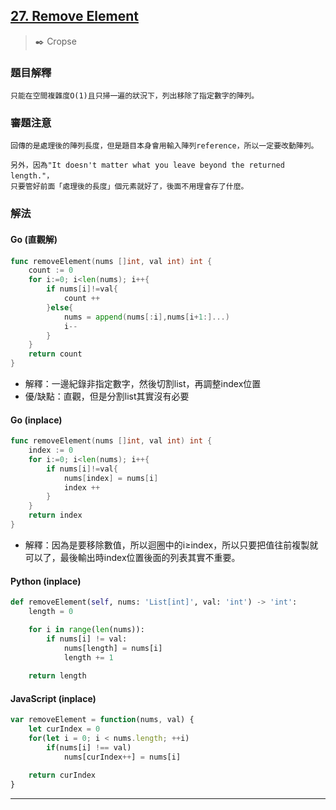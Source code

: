 ## [27. Remove Element](https://leetcode.com/problems/remove-element/)
> :black_nib: Cropse
### 題目解釋
    只能在空間複雜度O(1)且只掃一遍的狀況下，列出移除了指定數字的陣列。
### 審題注意
    回傳的是處理後的陣列長度，但是題目本身會用輸入陣列reference，所以一定要改動陣列。

    另外，因為"It doesn't matter what you leave beyond the returned length."，
    只要管好前面「處理後的長度」個元素就好了，後面不用理會存了什麼。
### 解法
#### Go (直觀解)
```go
func removeElement(nums []int, val int) int {
    count := 0
    for i:=0; i<len(nums); i++{
        if nums[i]!=val{
            count ++
        }else{
            nums = append(nums[:i],nums[i+1:]...)
            i--
        }
    }
    return count
}
```
- 解釋：一邊紀錄非指定數字，然後切割list，再調整index位置
- 優/缺點：直觀，但是分割list其實沒有必要

#### Go (inplace)
```go
func removeElement(nums []int, val int) int {
    index := 0
    for i:=0; i<len(nums); i++{
        if nums[i]!=val{
            nums[index] = nums[i]
            index ++
        }
    }
    return index
}
```
- 解釋：因為是要移除數值，所以迴圈中的i≥index，所以只要把值往前複製就可以了，最後輸出時index位置後面的列表其實不重要。

#### Python (inplace)
```python
def removeElement(self, nums: 'List[int]', val: 'int') -> 'int':
    length = 0

    for i in range(len(nums)):
        if nums[i] != val:
            nums[length] = nums[i]
            length += 1
    
    return length

```

#### JavaScript (inplace)
```javascript
var removeElement = function(nums, val) {
    let curIndex = 0
    for(let i = 0; i < nums.length; ++i)
        if(nums[i] !== val)
            nums[curIndex++] = nums[i]

    return curIndex
}
```
---
